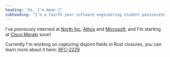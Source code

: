 ```yaml
---
heading: "Hi, I'm Aman 👋"
subheading: "I'm a fourth year software engineering student passionate about systems engineering."
--- 
```

I've previously interned at [North Inc](https://bynorth.com), [Athos](http://liveathos.com) 
and [Microsoft](https://microsoft.com), and I'm starting at [Cisco Meraki](https://meraki.cisco.com/) soon!

Currently I'm working on capturing disjoint fields in Rust closures, you can learn more about it here: [RFC-2229](https://github.com/rust-lang/project-rfc-2229)


